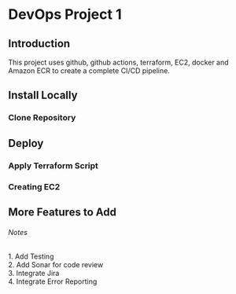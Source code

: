 # DevOps Project 1

## Introduction
This project uses github, github actions, terraform, EC2, docker and Amazon ECR to create a complete CI/CD pipeline. 

## Install Locally
### Clone Repository


## Deploy 
### Apply Terraform Script
### Creating EC2

## More Features to Add
<h6>Notes</h6>
<div>
<p>
1. Add Testing <br>
2. Add Sonar for code review <br>
3. Integrate Jira <br>
4. Integrate Error Reporting <br>
</p>
</div>